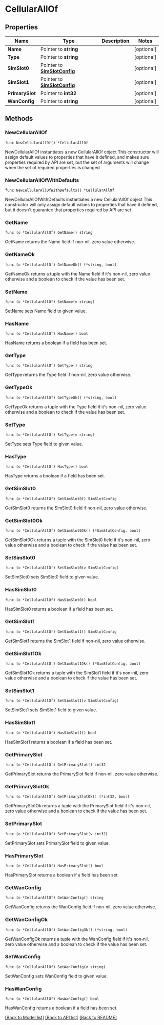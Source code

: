 # CellularAllOf

## Properties

Name | Type | Description | Notes
------------ | ------------- | ------------- | -------------
**Name** | Pointer to **string** |  | [optional] 
**Type** | Pointer to **string** |  | [optional] 
**SimSlot0** | Pointer to [**SimSlotConfig**](SimSlotConfig.md) |  | [optional] 
**SimSlot1** | Pointer to [**SimSlotConfig**](SimSlotConfig.md) |  | [optional] 
**PrimarySlot** | Pointer to **int32** |  | [optional] 
**WanConfig** | Pointer to **string** |  | [optional] 

## Methods

### NewCellularAllOf

`func NewCellularAllOf() *CellularAllOf`

NewCellularAllOf instantiates a new CellularAllOf object
This constructor will assign default values to properties that have it defined,
and makes sure properties required by API are set, but the set of arguments
will change when the set of required properties is changed

### NewCellularAllOfWithDefaults

`func NewCellularAllOfWithDefaults() *CellularAllOf`

NewCellularAllOfWithDefaults instantiates a new CellularAllOf object
This constructor will only assign default values to properties that have it defined,
but it doesn't guarantee that properties required by API are set

### GetName

`func (o *CellularAllOf) GetName() string`

GetName returns the Name field if non-nil, zero value otherwise.

### GetNameOk

`func (o *CellularAllOf) GetNameOk() (*string, bool)`

GetNameOk returns a tuple with the Name field if it's non-nil, zero value otherwise
and a boolean to check if the value has been set.

### SetName

`func (o *CellularAllOf) SetName(v string)`

SetName sets Name field to given value.

### HasName

`func (o *CellularAllOf) HasName() bool`

HasName returns a boolean if a field has been set.

### GetType

`func (o *CellularAllOf) GetType() string`

GetType returns the Type field if non-nil, zero value otherwise.

### GetTypeOk

`func (o *CellularAllOf) GetTypeOk() (*string, bool)`

GetTypeOk returns a tuple with the Type field if it's non-nil, zero value otherwise
and a boolean to check if the value has been set.

### SetType

`func (o *CellularAllOf) SetType(v string)`

SetType sets Type field to given value.

### HasType

`func (o *CellularAllOf) HasType() bool`

HasType returns a boolean if a field has been set.

### GetSimSlot0

`func (o *CellularAllOf) GetSimSlot0() SimSlotConfig`

GetSimSlot0 returns the SimSlot0 field if non-nil, zero value otherwise.

### GetSimSlot0Ok

`func (o *CellularAllOf) GetSimSlot0Ok() (*SimSlotConfig, bool)`

GetSimSlot0Ok returns a tuple with the SimSlot0 field if it's non-nil, zero value otherwise
and a boolean to check if the value has been set.

### SetSimSlot0

`func (o *CellularAllOf) SetSimSlot0(v SimSlotConfig)`

SetSimSlot0 sets SimSlot0 field to given value.

### HasSimSlot0

`func (o *CellularAllOf) HasSimSlot0() bool`

HasSimSlot0 returns a boolean if a field has been set.

### GetSimSlot1

`func (o *CellularAllOf) GetSimSlot1() SimSlotConfig`

GetSimSlot1 returns the SimSlot1 field if non-nil, zero value otherwise.

### GetSimSlot1Ok

`func (o *CellularAllOf) GetSimSlot1Ok() (*SimSlotConfig, bool)`

GetSimSlot1Ok returns a tuple with the SimSlot1 field if it's non-nil, zero value otherwise
and a boolean to check if the value has been set.

### SetSimSlot1

`func (o *CellularAllOf) SetSimSlot1(v SimSlotConfig)`

SetSimSlot1 sets SimSlot1 field to given value.

### HasSimSlot1

`func (o *CellularAllOf) HasSimSlot1() bool`

HasSimSlot1 returns a boolean if a field has been set.

### GetPrimarySlot

`func (o *CellularAllOf) GetPrimarySlot() int32`

GetPrimarySlot returns the PrimarySlot field if non-nil, zero value otherwise.

### GetPrimarySlotOk

`func (o *CellularAllOf) GetPrimarySlotOk() (*int32, bool)`

GetPrimarySlotOk returns a tuple with the PrimarySlot field if it's non-nil, zero value otherwise
and a boolean to check if the value has been set.

### SetPrimarySlot

`func (o *CellularAllOf) SetPrimarySlot(v int32)`

SetPrimarySlot sets PrimarySlot field to given value.

### HasPrimarySlot

`func (o *CellularAllOf) HasPrimarySlot() bool`

HasPrimarySlot returns a boolean if a field has been set.

### GetWanConfig

`func (o *CellularAllOf) GetWanConfig() string`

GetWanConfig returns the WanConfig field if non-nil, zero value otherwise.

### GetWanConfigOk

`func (o *CellularAllOf) GetWanConfigOk() (*string, bool)`

GetWanConfigOk returns a tuple with the WanConfig field if it's non-nil, zero value otherwise
and a boolean to check if the value has been set.

### SetWanConfig

`func (o *CellularAllOf) SetWanConfig(v string)`

SetWanConfig sets WanConfig field to given value.

### HasWanConfig

`func (o *CellularAllOf) HasWanConfig() bool`

HasWanConfig returns a boolean if a field has been set.


[[Back to Model list]](../README.md#documentation-for-models) [[Back to API list]](../README.md#documentation-for-api-endpoints) [[Back to README]](../README.md)


